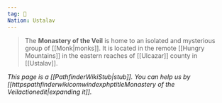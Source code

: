 ```yaml
---
tag: 🕍
Nation: Ustalav
---
```

> The **Monastery of the Veil** is home to an isolated and mysterious group of [[Monk|monks]]. It is located in the remote [[Hungry Mountains]] in the eastern reaches of [[Ulcazar]] county in [[Ustalav]].



*This page is a [[PathfinderWikiStub|stub]]. You can help us by [[httpspathfinderwikicomwindexphptitleMonastery of the Veilactionedit|expanding it]].*








